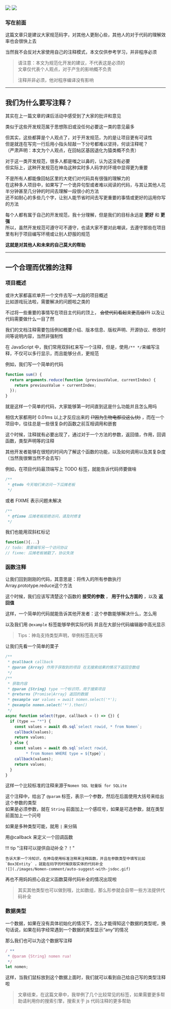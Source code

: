 <a href="https://github.com/helloyork"><img src="https://img.shields.io/badge/%E8%B4%A1%E7%8C%AE%E8%80%85-Nomem-47F5C0"></img></a>
<a href="https://github.com/alan-best"><img src="https://img.shields.io/badge/%E6%8E%92%E7%89%88%E4%BC%98%E5%8C%96%26%E4%BF%AE%E6%AD%A3-AlanBestHacker-blueviolet"></img></a>

### 写在前面

这篇文章只是建议大家规范码字，对其他人更耐心些，其他人的对于代码的理解效率也会很快上去

当然我不会反对大家使用自己的注释模式，本文仅供参考学习，并非程序必须

> 请注意：本文为规范化开发的建议，不代表这是必须的  
> 文章仅代表个人观点，对于产生的影响概不负责
>
> 注释并非必须，他对程序编译没有影响

---

## 我们为什么要写注释？

其实在上一篇文章的课后活动中感受到了大家的批评和意见

类似于这些开发规范属于思想陈旧或没任何必要这一类的意见最多

但其实，这些都算是个人观点了，对于开发规范，为的是让项目更有可读性  
但是就连在写完一行后用小指头轻敲一下分号都难以坚持，何谈注释呢？  
（严肃声明：本文为个人观点，在回帖区基因退化为猿类概不负责）

对于这一类开发规范，很多人都是嗤之以鼻的，认为这没有必要  
但实际上，这种开发规范在神岛这种实时多人码字的环境中显得更为重要

不是所有人都能像回帖区里的大佬们对代码具有很强的理解力的  
在这种多人项目中，如果写了一个诡异句型或者难以阅读的代码，与其让其他人花半分钟甚至几分钟的时间去理解一段很小的方法  
还不如耐心的多些几个字，让别人能节省时间去写更重要的事情或更好的运用你写的方法

每个人都有属于自己的开发规范，我十分理解，但是我们的目标永远是 **更好** 和 **更强**  
所以，虽然开发规范可遵守可不遵守，也请大家不要对此嘲讽，去遵守那些在项目里有利于项目编写环境或让别人舒服的规范

**这就是对其他人和未来的自己莫大的帮助**

---

## 一个合理而优雅的注释

### 项目概述

或许大家都喜欢单开一个文件去写一大段的项目概述  
比如游戏玩法啦，需要解决的问题啦之类的

不过将一些重要的事情写在项目主代码的顶上， ~~会使代码看起来更高级(?)~~ 以及让代码需要做什么一目了然

我们的文档注释需要包括例如概要介绍、版本信息、版权声明、开源协议、修改时间等说明内容，当然非强制性

在 JavaScript 中，我们常用双斜杠来写一个注释，但是，使用`/** */`来编写注释，不仅可以多行显示，而且能够分点，更规范

例如，我们写一个简单的代码

```javascript
function sum() {
  return arguments.reduce(function (previousValue, currentIndex) {
    return previousValue + currentIndex;
  });
}
```

就是这样一个简单的代码，大家能够第一时间直到这是什么功能并且怎么用吗

相信大家都用时 0.01ms 以上才反应出来的 ~~(?因为生物电都没这么快)~~ ，而在一个项目中，往往总是一些很复杂的函数之前互相调用和嵌套

这个时候，注释就有必要出现了，通过对于一个方法的参数，返回值，作用，回调函数，类型声明等的注释

其他开发者能够在很短的时间内了解这个函数的功能，以及如何调用以及其复杂度（当然我很懒当然不会去写）

例如，在项目代码最顶端写上 TODO 标签，就能告诉代码师要做啥

```javascript
/**
 * @todo 今天咱们来访问一下瓜摊老板
 */
```

或者 FIXME 表示问题未解决

```javascript
/**
 * @fixme 瓜摊老板拒绝访问，请及时修复
 */
```

我们也能用双斜杠标记

```javascript
function(){...}
// todo: 需要编写另一个访问协议
// fixme: 瓜摊老板被戳了，协议失效

```

### 函数注释

让我们回到刚刚的代码，其意思是：将传入的所有参数执行 <method>Array.prototype.reduce</method>这个方法

这个时候，我们应该写清楚这个函数的 **接受的参数** ， **用于什么方面的** ，以及 **返回值**

这样，一个简单的代码就能告诉其他开发者：这个参数能够解决什么，怎么用

以及我们用 `@example` 标签能够举例实际代码 并且在大部分代码编辑器中高光显示

> Tips：神岛支持类型声明，举例标签高光等

让我们先看一个简单的栗子

```javascript
/**
 * @callback callback
 * @param {Array} 作用于获取到的项目 在无搜索结果的情况下返回空数组
 */
/**
 * 获取内容
 * @param {String} type 一个标识符，用于搜索项目
 * @returns {Promise|Array} 返回的数据
 * @example var values = await nomen.select('*');
 * @example nomen.select('*').then()
 */
async function select(type, callback = () => {}) {
  if (type == "*") {
    const values = await db.sql`select rowid, * from Nomen`;
    callback(values);
    return values;
  } else {
    const values = await db.sql`select rowid,
         * from Nomen WHERE type = ${type}`;
    callback(values);
    return values;
  }
}
```

这样一个比较标准的注释来源于`Nomen SQL 轻量版 for SQLite`

这个注释中，给出了 `@param` 标签，表示一个参数，然后在后面使用大括号来给出这个参数的类型  
如果是必须参数，就在 `String` 前面加上一个感叹号，如果是可选参数，就在类型前面加上一个问号

如果是多种类型可能，就用 `|` 来分隔

用@callback 来定义一个回调函数

!!! tip "注释可以提供自动补全？！"

    告诉大家一个冷知识，在神岛使用标准注释来注释函数，并且在参数类型中填写比如 `Box3Entity` ，就能在码字的时候获取实体的代码补全
    ![](./images/Nomen-comment/auto-suggest-with-jsdoc.gif)

再也不用妈妈担心自定义函数莫得代码补全的情况出现啦

> 其实其他类型也可以做到哦，比如数组，那么形参就会自带一些方法提供代码补全

### 数据类型

一个数据，如果在没有具体初始化的情况下，怎么才能得知这个数据的类型呢，换句话说，如果在码字经常遇到一个数据的类型显示“any”的情况

那么我们也可以为这个数据写注释

```javascript
/ **
 * @param {String} nomen rua!
 */
let nomen;
```

这样，当我们鼠标放到这个数据上面时，我们就可以看到自己给自己写的类型注释啦

> 文章结束，在这篇文章中，我举例了几个比较常见的标签，如果需要更多帮助请利用你的搜索引擎，搜索关于 js 代码注释的更多帮助
